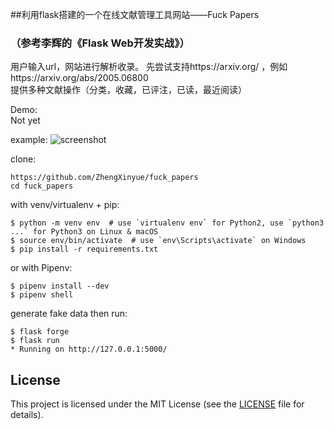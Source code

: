 ##利用flask搭建的一个在线文献管理工具网站——Fuck Papers
### （参考李辉的《Flask Web开发实战》）
用户输入url，网站进行解析收录。
先尝试支持https://arxiv.org/ ，例如https://arxiv.org/abs/2005.06800     
提供多种文献操作（分类，收藏，已评注，已读，最近阅读）     
    
Demo:   
Not yet     

example:
![screenshot](https://github.com/ZhengXinyue/fuck_papers/blob/master/example.png) 

clone:
```
https://github.com/ZhengXinyue/fuck_papers
cd fuck_papers
```

with venv/virtualenv + pip:
```
$ python -m venv env  # use `virtualenv env` for Python2, use `python3 ...` for Python3 on Linux & macOS
$ source env/bin/activate  # use `env\Scripts\activate` on Windows
$ pip install -r requirements.txt
```
or with Pipenv:
```
$ pipenv install --dev
$ pipenv shell
```
generate fake data then run:
```
$ flask forge
$ flask run
* Running on http://127.0.0.1:5000/
```

## License

This project is licensed under the MIT License (see the
[LICENSE](LICENSE) file for details).
